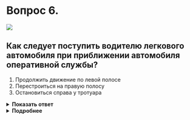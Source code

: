 # Вопрос 6.

![](https://s.drom.ru/i24227/pdd/tickets/2016/1542609071.jpg)

## Как следует поступить водителю легкового автомобиля при приближении автомобиля оперативной службы?

1. Продолжить движение по левой полосе
2. Перестроиться на правую полосу
3. Остановиться справа у тротуара

<details>
<summary><b>Показать ответ</b></summary>
Правильный ответ: 2
</details>
<details>
<summary><b>Подробнее</b></summary>
Автомобилям оперативной службы, едущим с включенным проблесковым маячком синего цвета и специальным звуковым сигналом, следует уступать дорогу, обеспечив беспрепятственный проезд. Водителю легкового автомобиля следует перестроиться на правую полосу и продолжить движение.
(Пункт 3.2 ПДД)
</details>